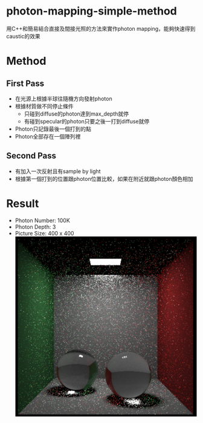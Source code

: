 # photon-mapping-simple-method
用C++和簡易結合直接及間接光照的方法來實作photon mapping，能夠快速得到caustic的效果
# Method
## First Pass
* 在光源上根據半球往隨機方向發射photon  
* 根據材質做不同停止條件  
  * 只碰到diffuse的photon達到max_depth就停  
  * 有碰到specular的photon只要之後一打到diffuse就停  
* Photon只記錄最後一個打到的點  
* Photon全部存在一個陣列裡  
## Second Pass
* 有加入一次反射且有sample by light  
* 根據第一個打到的位置跟photon位置比較，如果在附近就跟photon顏色相加  
# Result
* Photon Number: 100K
* Photon Depth: 3
* Picture Size: 400 x 400
![image](https://github.com/zz4634266/photon-mapping/blob/main/pm.png?raw=true)
